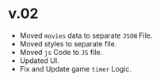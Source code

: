# v.02

- Moved `movies` data to separate `JSON` File.
- Moved styles to separate file.
- Moved `js` Code to `JS` file.
- Updated UI.
- Fix and Update game `timer` Logic.